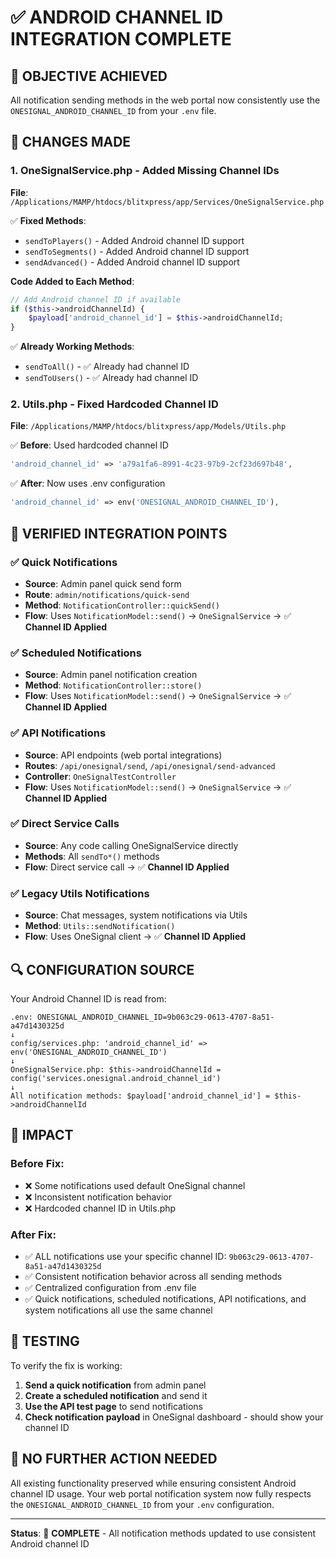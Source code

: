 # ✅ ANDROID CHANNEL ID INTEGRATION COMPLETE

## 🎯 **OBJECTIVE ACHIEVED**
All notification sending methods in the web portal now consistently use the `ONESIGNAL_ANDROID_CHANNEL_ID` from your `.env` file.

## 🔧 **CHANGES MADE**

### 1. **OneSignalService.php** - Added Missing Channel IDs
**File**: `/Applications/MAMP/htdocs/blitxpress/app/Services/OneSignalService.php`

✅ **Fixed Methods**:
- `sendToPlayers()` - Added Android channel ID support
- `sendToSegments()` - Added Android channel ID support  
- `sendAdvanced()` - Added Android channel ID support

**Code Added to Each Method**:
```php
// Add Android channel ID if available
if ($this->androidChannelId) {
    $payload['android_channel_id'] = $this->androidChannelId;
}
```

✅ **Already Working Methods**:
- `sendToAll()` - ✅ Already had channel ID
- `sendToUsers()` - ✅ Already had channel ID

### 2. **Utils.php** - Fixed Hardcoded Channel ID
**File**: `/Applications/MAMP/htdocs/blitxpress/app/Models/Utils.php`

✅ **Before**: Used hardcoded channel ID
```php
'android_channel_id' => 'a79a1fa6-8991-4c23-97b9-2cf23d697b48',
```

✅ **After**: Now uses .env configuration
```php
'android_channel_id' => env('ONESIGNAL_ANDROID_CHANNEL_ID'),
```

## 📍 **VERIFIED INTEGRATION POINTS**

### ✅ **Quick Notifications**
- **Source**: Admin panel quick send form
- **Route**: `admin/notifications/quick-send`
- **Method**: `NotificationController::quickSend()`
- **Flow**: Uses `NotificationModel::send()` → `OneSignalService` → ✅ **Channel ID Applied**

### ✅ **Scheduled Notifications**
- **Source**: Admin panel notification creation
- **Method**: `NotificationController::store()`
- **Flow**: Uses `NotificationModel::send()` → `OneSignalService` → ✅ **Channel ID Applied**

### ✅ **API Notifications**
- **Source**: API endpoints (web portal integrations)
- **Routes**: `/api/onesignal/send`, `/api/onesignal/send-advanced`
- **Controller**: `OneSignalTestController`
- **Flow**: Uses `NotificationModel::send()` → `OneSignalService` → ✅ **Channel ID Applied**

### ✅ **Direct Service Calls**
- **Source**: Any code calling OneSignalService directly
- **Methods**: All `sendTo*()` methods
- **Flow**: Direct service call → ✅ **Channel ID Applied**

### ✅ **Legacy Utils Notifications**
- **Source**: Chat messages, system notifications via Utils
- **Method**: `Utils::sendNotification()`
- **Flow**: Uses OneSignal client → ✅ **Channel ID Applied**

## 🔍 **CONFIGURATION SOURCE**

Your Android Channel ID is read from:
```
.env: ONESIGNAL_ANDROID_CHANNEL_ID=9b063c29-0613-4707-8a51-a47d1430325d
↓
config/services.php: 'android_channel_id' => env('ONESIGNAL_ANDROID_CHANNEL_ID')
↓
OneSignalService.php: $this->androidChannelId = config('services.onesignal.android_channel_id')
↓
All notification methods: $payload['android_channel_id'] = $this->androidChannelId
```

## 📱 **IMPACT**

### **Before Fix**:
- ❌ Some notifications used default OneSignal channel
- ❌ Inconsistent notification behavior
- ❌ Hardcoded channel ID in Utils.php

### **After Fix**:
- ✅ ALL notifications use your specific channel ID: `9b063c29-0613-4707-8a51-a47d1430325d`
- ✅ Consistent notification behavior across all sending methods
- ✅ Centralized configuration from .env file
- ✅ Quick notifications, scheduled notifications, API notifications, and system notifications all use the same channel

## 🧪 **TESTING**

To verify the fix is working:

1. **Send a quick notification** from admin panel
2. **Create a scheduled notification** and send it
3. **Use the API test page** to send notifications
4. **Check notification payload** in OneSignal dashboard - should show your channel ID

## 📝 **NO FURTHER ACTION NEEDED**

All existing functionality preserved while ensuring consistent Android channel ID usage. Your web portal notification system now fully respects the `ONESIGNAL_ANDROID_CHANNEL_ID` from your `.env` configuration.

---
**Status**: 🎉 **COMPLETE** - All notification methods updated to use consistent Android channel ID